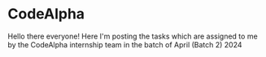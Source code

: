 # CodeAlpha
Hello there everyone!
Here I'm posting the tasks which are assigned to me by the CodeAlpha internship team in the batch of April (Batch 2) 2024 
